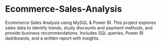 # Ecommerce-Sales-Analysis
Ecommerce Sales Analysis using MySQL &amp; Power BI. This project explores sales data to identify trends, study discounts and payment methods, and provide business recommendations. Includes SQL queries, Power BI dashboards, and a written report with insights.
